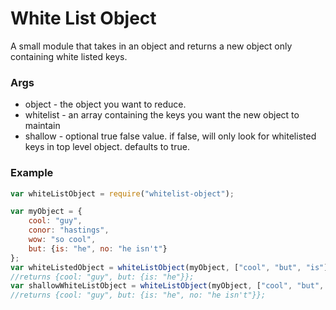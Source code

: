 # White List Object

A small module that takes in an object and returns a new object only containing white listed keys.

### Args
* object - the object you want to reduce.
* whitelist - an array containing the keys you want the new object to maintain
* shallow - optional true false value. if false, will only look for whitelisted keys in top level object. defaults to true.

### Example

```javascript
var whiteListObject = require("whitelist-object");

var myObject = {
	cool: "guy",
    conor: "hastings",
    wow: "so cool",
    but: {is: "he", no: "he isn't"}
};
var whiteListedObject = whiteListObject(myObject, ["cool", "but", "is"], false);
//returns {cool: "guy", but: {is: "he"}};
var shallowWhiteListObject = whiteListObject(myObject, ["cool", "but", "is"], true);
//returns {cool: "guy", but: {is: "he", no: "he isn't"}};
```
